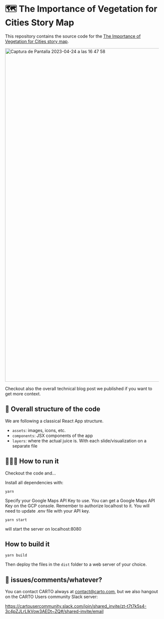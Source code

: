 #  🗺️ The Importance of Vegetation for Cities Story Map

This repository contains the source code for the [The Importance of Vegetation for Cities story map](https://3dtiles.carto.com).

<img width="1093" alt="Captura de Pantalla 2023-04-24 a las 16 47 58" src="https://user-images.githubusercontent.com/1161870/234032881-6da79cd7-7b87-4259-84af-11761a319d97.png">

Checkout also the overall technical blog post we published if you want to get more context.

## 🧱 Overall structure of the code

We are following a classical React App structure.

 * `assets`: images, icons, etc.
 * `components`: JSX components of the app
 * `layers`: where the actual juice is. With each slide/visualization on a separate file

## 🏃🏽‍♀️ How to run it

Checkout the code and...

Install all dependencies with:

```yarn```

Specify your Google Maps API Key to use. You can get a Google Maps API Key on the GCP console. Remember to authorize localhost to it. You will need to update .env file with your API key.

```yarn start```

will start the server on localhost:8080

## How to build it

```yarn build```

Then deploy the files in the `dist` folder to a web server of your choice.

## 💬 issues/comments/whatever?

You can contact CARTO always at contact@carto.com, but we also hangout on the CARTO Users community Slack server:

https://cartousercommunity.slack.com/join/shared_invite/zt-t7t7k5s4-3c4pZJLrLlkVow3AEDt~ZQ#/shared-invite/email

  

